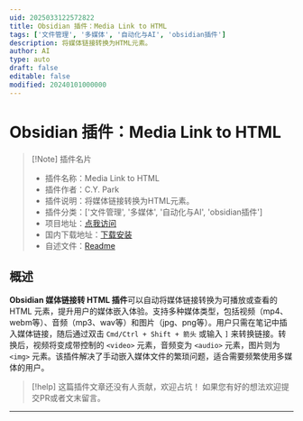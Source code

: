 ```yaml
---
uid: 2025033122572822
title: Obsidian 插件：Media Link to HTML
tags: ['文件管理', '多媒体', '自动化与AI', 'obsidian插件']
description: 将媒体链接转换为HTML元素。
author: AI
type: auto
draft: false
editable: false
modified: 20240101000000
---
```


# Obsidian 插件：Media Link to HTML

> [!Note] 插件名片
> - 插件名称：Media Link to HTML
> - 插件作者：C.Y. Park
> - 插件说明：将媒体链接转换为HTML元素。
> - 插件分类：['文件管理', '多媒体', '自动化与AI', 'obsidian插件']
> - 项目地址：[点我访问](https://github.com/cypar/obsidian-media-link-to-html)
> - 国内下载地址：[下载安装](https://pkmer.cn/products/plugin/pluginMarket/?media-link-to-html)
> - 自述文件：[Readme](https://ghproxy.net/https://raw.githubusercontent.com/cypar/obsidian-media-link-to-html/main/README.md)



## 概述

**Obsidian 媒体链接转 HTML 插件**可以自动将媒体链接转换为可播放或查看的 HTML 元素，提升用户的媒体嵌入体验。支持多种媒体类型，包括视频（mp4、webm等）、音频（mp3、wav等）和图片（jpg、png等）。用户只需在笔记中插入媒体链接，随后通过双击 `Cmd/Ctrl + Shift + 箭头` 或输入 `]` 来转换链接。转换后，视频将变成带控制的 `<video>` 元素，音频变为 `<audio>` 元素，图片则为 `<img>` 元素。该插件解决了手动嵌入媒体文件的繁琐问题，适合需要频繁使用多媒体的用户。


> [!help] 
> 这篇插件文章还没有人贡献，欢迎占坑！
> 如果您有好的想法欢迎提交PR或者文末留言。
> 

---



